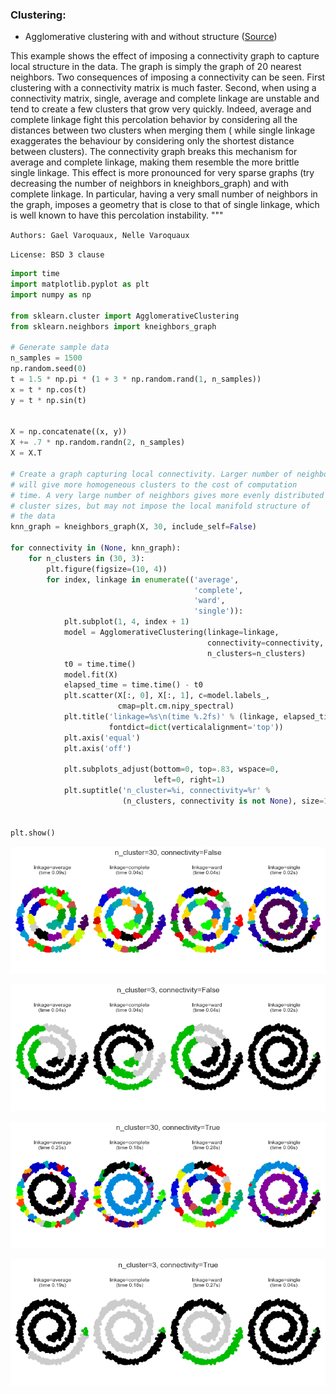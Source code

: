### Clustering:

- Agglomerative clustering with and without structure ([Source](https://github.com/teachmex/scikit-learn/blob/master/examples/cluster/plot_agglomerative_clustering.py))

This example shows the effect of imposing a connectivity graph to capture
local structure in the data. The graph is simply the graph of 20 nearest
neighbors.
Two consequences of imposing a connectivity can be seen. First clustering
with a connectivity matrix is much faster.
Second, when using a connectivity matrix, single, average and complete
linkage are unstable and tend to create a few clusters that grow very
quickly. Indeed, average and complete linkage fight this percolation behavior
by considering all the distances between two clusters when merging them (
while single linkage exaggerates the behaviour by considering only the
shortest distance between clusters). The connectivity graph breaks this
mechanism for average and complete linkage, making them resemble the more
brittle single linkage. This effect is more pronounced for very sparse graphs
(try decreasing the number of neighbors in kneighbors_graph) and with
complete linkage. In particular, having a very small number of neighbors in
the graph, imposes a geometry that is close to that of single linkage,
which is well known to have this percolation instability. """


```Authors: Gael Varoquaux, Nelle Varoquaux```

```License: BSD 3 clause```


```python
import time
import matplotlib.pyplot as plt
import numpy as np

from sklearn.cluster import AgglomerativeClustering
from sklearn.neighbors import kneighbors_graph

# Generate sample data
n_samples = 1500
np.random.seed(0)
t = 1.5 * np.pi * (1 + 3 * np.random.rand(1, n_samples))
x = t * np.cos(t)
y = t * np.sin(t)


X = np.concatenate((x, y))
X += .7 * np.random.randn(2, n_samples)
X = X.T

# Create a graph capturing local connectivity. Larger number of neighbors
# will give more homogeneous clusters to the cost of computation
# time. A very large number of neighbors gives more evenly distributed
# cluster sizes, but may not impose the local manifold structure of
# the data
knn_graph = kneighbors_graph(X, 30, include_self=False)

for connectivity in (None, knn_graph):
    for n_clusters in (30, 3):
        plt.figure(figsize=(10, 4))
        for index, linkage in enumerate(('average',
                                         'complete',
                                         'ward',
                                         'single')):
            plt.subplot(1, 4, index + 1)
            model = AgglomerativeClustering(linkage=linkage,
                                            connectivity=connectivity,
                                            n_clusters=n_clusters)
            t0 = time.time()
            model.fit(X)
            elapsed_time = time.time() - t0
            plt.scatter(X[:, 0], X[:, 1], c=model.labels_,
                        cmap=plt.cm.nipy_spectral)
            plt.title('linkage=%s\n(time %.2fs)' % (linkage, elapsed_time),
                      fontdict=dict(verticalalignment='top'))
            plt.axis('equal')
            plt.axis('off')

            plt.subplots_adjust(bottom=0, top=.83, wspace=0,
                                left=0, right=1)
            plt.suptitle('n_cluster=%i, connectivity=%r' %
                         (n_clusters, connectivity is not None), size=17)


plt.show()
```


![png](output_26_0.png)



![png](output_26_1.png)



![png](output_26_2.png)



![png](output_26_3.png)


